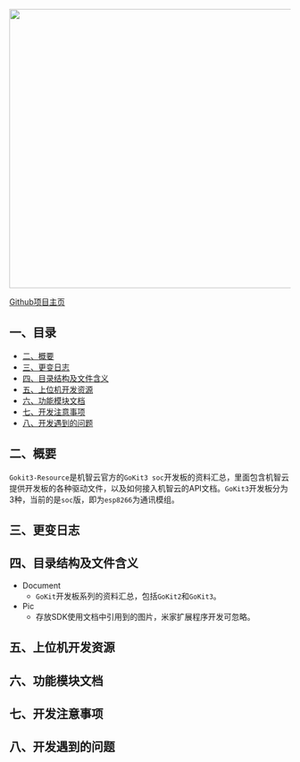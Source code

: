 <p align="center">
  <img src="https://github.com/xuhongv/Gokit3-Resource/blob/master/Pic/g3-bg.png" width="1100px" height="500px" alt="Banner" />
</p>


[Github项目主页](https://github.com/xuhongv/Gokit3-Resource)
 
 
## 一、目录

- [二、概要](#二、概要)
- [三、更变日志](#三、更变日志)
- [四、目录结构及文件含义](#四、目录结构及文件含义)
- [五、上位机开发资源](#五、上位机开发资源)
- [六、功能模块文档](#六、功能模块文档)
- [七、开发注意事项](#七、开发注意事项)
- [八、开发遇到的问题](##八、开发遇到的问题)

## 二、概要

   `Gokit3-Resource`是机智云官方的`GoKit3 soc`开发板的资料汇总，里面包含机智云提供开发板的各种驱动文件，以及如何接入机智云的API文档。`GoKit3`开发板分为3种，当前的是`soc`版，即为`esp8266`为通讯模组。
   
 
## 三、更变日志

    

  
## 四、目录结构及文件含义

* Document
	* `GoKit`开发板系列的资料汇总，包括`GoKit2`和`GoKit3`。
* Pic
	* 存放SDK使用文档中引用到的图片，米家扩展程序开发可忽略。

## 五、上位机开发资源

## 六、功能模块文档

## 七、开发注意事项

## 八、开发遇到的问题
